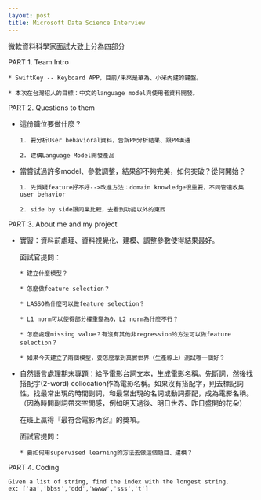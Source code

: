 ```yaml
---
layout: post
title: Microsoft Data Science Interview
---
```

微軟資料科學家面試大致上分為四部分

PART 1. Team Intro

    * SwiftKey -- Keyboard APP，目前/未來是華為、小米內建的鍵盤。

    * 本次在台灣招人的目標：中文的language model與使用者資料開發。
    
<!-- more -->  

PART 2. Questions to them

* 這份職位要做什麼？

      1. 要分析User behavioral資料，告訴PM分析結果、跟PM溝通
    
      2. 建構Language Model開發產品
    
* 當嘗試過許多model、參數調整，結果卻不夠完美，如何突破？從何開始？

      1. 先質疑feature好不好-->改進方法：domain knowledge很重要，不同管道收集user behavior
    
      2. side by side跟同業比較，去看到功能以外的東西
    
PART 3. About me and my project

* 實習：資料前處理、資料視覺化、建模、調整參數使得結果最好。

    面試官提問：

      * 建立什麼模型？

      * 怎麼做feature selection？

      * LASSO為什麼可以做feature selection？

      * L1 norm可以使得部分權重變為0，L2 norm為什麼不行？

      * 怎麼處理missing value？有沒有其他非regression的方法可以做feature selection？

      * 如果今天建立了兩個模型，要怎麼拿到真實世界（生產線上）測試哪一個好？

* 自然語言處理期末專題：給予電影台詞文本，生成電影名稱。先斷詞，然後找搭配字(2-word) collocation作為電影名稱。如果沒有搭配字，則去標記詞性，找最常出現的時間副詞，和最常出現的名詞或動詞搭配，成為電影名稱。（因為時間副詞帶來空間感，例如明天過後、明日世界、昨日盛開的花朵）

    在班上贏得『最符合電影內容』的獎項。 

    面試官提問：

      * 要如何用supervised learning的方法去做這個題目、建模？

PART 4. Coding

```
Given a list of string, find the index with the longest string.
ex: ['aa','bbss','ddd','wwww','sss','t']
```
